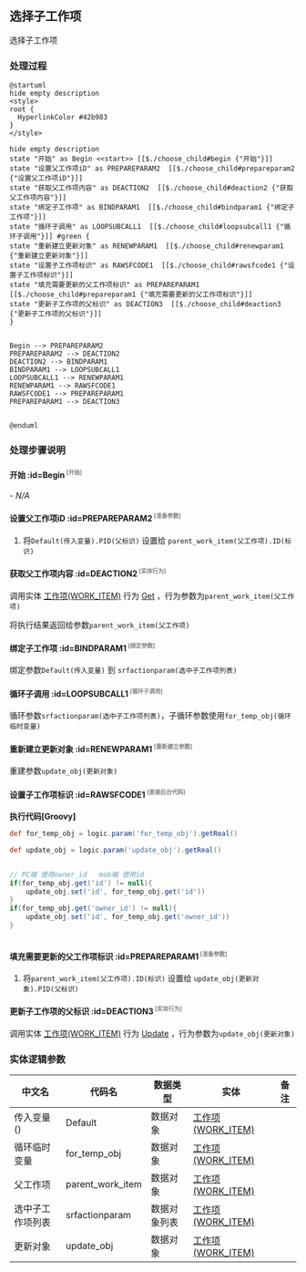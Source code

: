 ## 选择子工作项 <!-- {docsify-ignore-all} -->

   选择子工作项

### 处理过程

```plantuml
@startuml
hide empty description
<style>
root {
  HyperlinkColor #42b983
}
</style>

hide empty description
state "开始" as Begin <<start>> [[$./choose_child#begin {"开始"}]]
state "设置父工作项iD" as PREPAREPARAM2  [[$./choose_child#prepareparam2 {"设置父工作项iD"}]]
state "获取父工作项内容" as DEACTION2  [[$./choose_child#deaction2 {"获取父工作项内容"}]]
state "绑定子工作项" as BINDPARAM1  [[$./choose_child#bindparam1 {"绑定子工作项"}]]
state "循环子调用" as LOOPSUBCALL1  [[$./choose_child#loopsubcall1 {"循环子调用"}]] #green {
state "重新建立更新对象" as RENEWPARAM1  [[$./choose_child#renewparam1 {"重新建立更新对象"}]]
state "设置子工作项标识" as RAWSFCODE1  [[$./choose_child#rawsfcode1 {"设置子工作项标识"}]]
state "填充需要更新的父工作项标识" as PREPAREPARAM1  [[$./choose_child#prepareparam1 {"填充需要更新的父工作项标识"}]]
state "更新子工作项的父标识" as DEACTION3  [[$./choose_child#deaction3 {"更新子工作项的父标识"}]]
}


Begin --> PREPAREPARAM2
PREPAREPARAM2 --> DEACTION2
DEACTION2 --> BINDPARAM1
BINDPARAM1 --> LOOPSUBCALL1
LOOPSUBCALL1 --> RENEWPARAM1
RENEWPARAM1 --> RAWSFCODE1
RAWSFCODE1 --> PREPAREPARAM1
PREPAREPARAM1 --> DEACTION3


@enduml
```


### 处理步骤说明

#### 开始 :id=Begin<sup class="footnote-symbol"> <font color=gray size=1>[开始]</font></sup>



*- N/A*
#### 设置父工作项iD :id=PREPAREPARAM2<sup class="footnote-symbol"> <font color=gray size=1>[准备参数]</font></sup>



1. 将`Default(传入变量).PID(父标识)` 设置给  `parent_work_item(父工作项).ID(标识)`

#### 获取父工作项内容 :id=DEACTION2<sup class="footnote-symbol"> <font color=gray size=1>[实体行为]</font></sup>



调用实体 [工作项(WORK_ITEM)](module/ProjMgmt/work_item.md) 行为 [Get](module/ProjMgmt/work_item#行为) ，行为参数为`parent_work_item(父工作项)`

将执行结果返回给参数`parent_work_item(父工作项)`

#### 绑定子工作项 :id=BINDPARAM1<sup class="footnote-symbol"> <font color=gray size=1>[绑定参数]</font></sup>



绑定参数`Default(传入变量)` 到 `srfactionparam(选中子工作项列表)`
#### 循环子调用 :id=LOOPSUBCALL1<sup class="footnote-symbol"> <font color=gray size=1>[循环子调用]</font></sup>



循环参数`srfactionparam(选中子工作项列表)`，子循环参数使用`for_temp_obj(循环临时变量)`
#### 重新建立更新对象 :id=RENEWPARAM1<sup class="footnote-symbol"> <font color=gray size=1>[重新建立参数]</font></sup>



重建参数```update_obj(更新对象)```
#### 设置子工作项标识 :id=RAWSFCODE1<sup class="footnote-symbol"> <font color=gray size=1>[直接后台代码]</font></sup>



<p class="panel-title"><b>执行代码[Groovy]</b></p>

```groovy
def for_temp_obj = logic.param('for_temp_obj').getReal()

def update_obj = logic.param('update_obj').getReal()


// PC端 使用owner_id   mob端 使用id 
if(for_temp_obj.get('id') != null){
    update_obj.set('id', for_temp_obj.get('id'))
}
if(for_temp_obj.get('owner_id') != null){
    update_obj.set('id', for_temp_obj.get('owner_id'))
}



```

#### 填充需要更新的父工作项标识 :id=PREPAREPARAM1<sup class="footnote-symbol"> <font color=gray size=1>[准备参数]</font></sup>



1. 将`parent_work_item(父工作项).ID(标识)` 设置给  `update_obj(更新对象).PID(父标识)`

#### 更新子工作项的父标识 :id=DEACTION3<sup class="footnote-symbol"> <font color=gray size=1>[实体行为]</font></sup>



调用实体 [工作项(WORK_ITEM)](module/ProjMgmt/work_item.md) 行为 [Update](module/ProjMgmt/work_item#行为) ，行为参数为`update_obj(更新对象)`



### 实体逻辑参数

|    中文名   |    代码名    |  数据类型    |  实体   |备注 |
| --------| --------| -------- | -------- | --------   |
|传入变量(<i class="fa fa-check"/></i>)|Default|数据对象|[工作项(WORK_ITEM)](module/ProjMgmt/work_item.md)||
|循环临时变量|for_temp_obj|数据对象|[工作项(WORK_ITEM)](module/ProjMgmt/work_item.md)||
|父工作项|parent_work_item|数据对象|[工作项(WORK_ITEM)](module/ProjMgmt/work_item.md)||
|选中子工作项列表|srfactionparam|数据对象列表|[工作项(WORK_ITEM)](module/ProjMgmt/work_item.md)||
|更新对象|update_obj|数据对象|[工作项(WORK_ITEM)](module/ProjMgmt/work_item.md)||
